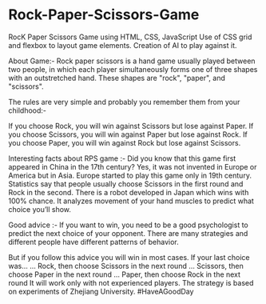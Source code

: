 # Rock-Paper-Scissors-Game
RocK Paper Scissors Game using HTML, CSS, JavaScript
Use of CSS grid and flexbox to layout game elements.
Creation of AI to play against it.

About Game:-
Rock paper scissors is a hand game usually played between two people, in which each player simultaneously forms one of three shapes with an outstretched hand. These shapes are "rock", "paper", and "scissors".

The rules are very simple and probably you remember them from your childhood:-

If you choose Rock, you will win against Scissors but lose against Paper.
If you choose Scissors, you will win against Paper but lose against Rock.
If you choose Paper, you will win against Rock but lose against Scissors.

Interesting facts about RPS game :-
Did you know that this game first appeared in China in the 17th century? Yes, it was not invented in Europe or America but in Asia. Europe started to play this game only in 19th century.
Statistics say that people usually choose Scissors in the first round and Rock in the second.
There is a robot developed in Japan which wins with 100% chance. It analyzes movement of your hand muscles to predict what choice you’ll show.

Good advice :-
If you want to win, you need to be a good psychologist to predict the next choice of your opponent. There are many strategies and different people have different patterns of behavior.

But if you follow this advice you will win in most cases. If your last choice was...
... Rock, then choose Scissors in the next round
... Scissors, then choose Paper in the next round
... Paper, then choose Rock in the next round
It will work only with not experienced players. The strategy is based on experiments of Zhejiang University.
#HaveAGoodDay
